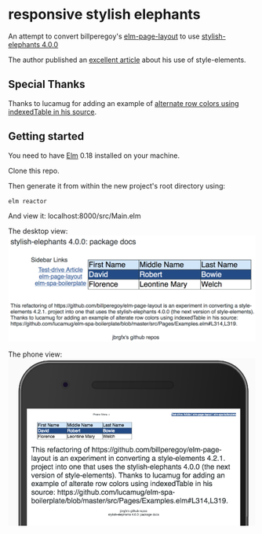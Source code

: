 # responsive stylish elephants

An attempt to convert billperegoy's [elm-page-layout](https://github.com/billperegoy/elm-page-layout) to use [stylish-elephants 4.0.0](http://package.elm-lang.org/packages/mdgriffith/stylish-elephants/4.0.0)

The author published an [excellent article](https://becoming-functional.com/responsive-design-with-elm-style-elements-9d0eca8eb9ed) about his use of style-elements.

## Special Thanks
Thanks to lucamug for adding an example of [alternate row colors using indexedTable in his source](https://github.com/lucamug/elm-spa-boilerplate/blob/master/src/Pages/Examples.elm#L314,L319).

## Getting started

You need to have [Elm](http://elm-lang.org/) 0.18 installed on your machine.

Clone this repo.

Then generate it from within the new project's root directory using:

    elm reactor

And view it:
    localhost:8000/src/Main.elm

The desktop view:
![screenshot of the default state](/public/desktop.png)

The phone view:
![screenshot of the phone state](/public/phone.png)
